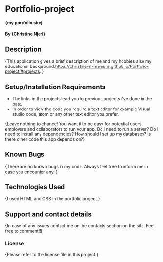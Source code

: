 # Portfolio-project
#### {my portfolio site}
#### By **{Christine Njeri}**
## Description
{This application gives a brief description of me and my hobbies also my educational background.https://christine-n-mwaura.github.io/Portfolio-project/#projects.
 }
## Setup/Installation Requirements
* The links in the projects lead you to previous projects i've done in the past.
* In order to view the code you require a text editor for example Visual studio code, atom or any other text editor you prefer.

{Leave nothing to chance! You want it to be easy for potential users, employers and collaborators to run your app. Do I need to run a server? Do I need to install any dependencies? How should I set up my databases? Is there other code this app depends on?}
## Known Bugs
{There are no known bugs in my code. Always feel free to inform me in case you encounter any. }
## Technologies Used
{I used HTML and CSS in the portfolio project.}
## Support and contact details
{In case of any issues contact me on the contacts section on the site. Feel free to comment!!}
### License
{Please refer to the license file in this project.}
